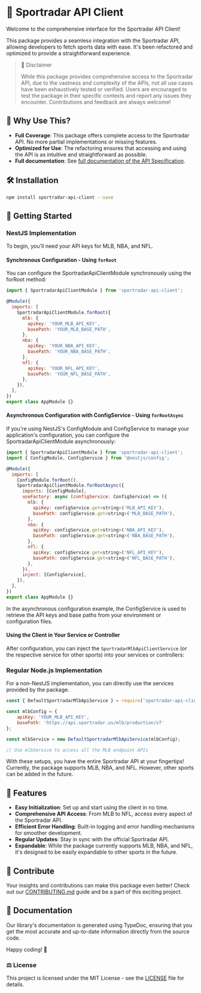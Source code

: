 # 🎉 Sportradar API Client

Welcome to the comprehensive interface for the Sportradar API Client!

This package provides a seamless integration with the Sportradar API, allowing developers to fetch sports data with ease. It's been refactored and optimized to provide a straightforward experience.

> 🚨 Disclaimer
>
> While this package provides comprehensive access to the Sportradar API, due to the vastness and complexity of the APIs, not all use cases have been exhaustively tested or verified. Users are encouraged to test the package in their specific contexts and report any issues they encounter. Contributions and feedback are always welcome!

## 🌟 Why Use This?

- **Full Coverage**: This package offers complete access to the Sportradar API. No more partial implementations or missing features.
- **Optimized for Use**: The refactoring ensures that accessing and using the API is as intuitive and straightforward as possible.
- **Full documentation**: See [full documentation of the API Specification](YOUR_URL_HERE).

## 🛠 Installation

```sh
npm install sportradar-api-client --save
```

## 🚀 Getting Started

### NestJS Implementation

To begin, you'll need your API keys for MLB, NBA, and NFL.

#### Synchronous Configuration - Using `forRoot`

You can configure the SportradarApiClientModule synchronously using the forRoot method:

```javascript
import { SportradarApiClientModule } from 'sportradar-api-client';

@Module({
  imports: [
    SportradarApiClientModule.forRoot({
      mlb: {
        apiKey: 'YOUR_MLB_API_KEY',
        basePath: 'YOUR_MLB_BASE_PATH',
      },
      nba: {
        apiKey: 'YOUR_NBA_API_KEY',
        basePath: 'YOUR_NBA_BASE_PATH',
      },
      nfl: {
        apiKey: 'YOUR_NFL_API_KEY',
        basePath: 'YOUR_NFL_BASE_PATH',
      },
    }),
  ],
})
export class AppModule {}
```

#### Asynchronous Configuration with ConfigService - Using `forRootAsync`

If you're using NestJS's ConfigModule and ConfigService to manage your application's configuration, you can configure the SportradarApiClientModule asynchronously:

```javascript
import { SportradarApiClientModule } from 'sportradar-api-client';
import { ConfigModule, ConfigService } from '@nestjs/config';

@Module({
  imports: [
    ConfigModule.forRoot(),
    SportradarApiClientModule.forRootAsync({
      imports: [ConfigModule],
      useFactory: async (configService: ConfigService) => ({
        mlb: {
          apiKey: configService.get<string>('MLB_API_KEY'),
          basePath: configService.get<string>('MLB_BASE_PATH'),
        },
        nba: {
          apiKey: configService.get<string>('NBA_API_KEY'),
          basePath: configService.get<string>('NBA_BASE_PATH'),
        },
        nfl: {
          apiKey: configService.get<string>('NFL_API_KEY'),
          basePath: configService.get<string>('NFL_BASE_PATH'),
        },
      }),
      inject: [ConfigService],
    }),
  ],
})
export class AppModule {}
```

In the asynchronous configuration example, the ConfigService is used to retrieve the API keys and base paths from your environment or configuration files.

#### Using the Client in Your Service or Controller

After configuration, you can inject the `SportradarMlbApiClientService` (or the respective service for other sports) into your services or controllers:

### Regular Node.js Implementation

For a non-NestJS implementation, you can directly use the services provided by the package.

```javascript
const { DefaultSportradarMlbApiService } = require('sportradar-api-client');

const mlbConfig = {
    apiKey: 'YOUR_MLB_API_KEY',
    basePath: 'https://api.sportradar.us/mlb/production/v7'
};

const mlbService = new DefaultSportradarMlbApiService(mlbConfig);

// Use mlbService to access all the MLB endpoint APIs
```

With these setups, you have the entire Sportradar API at your fingertips! Currently, the package supports MLB, NBA, and NFL. However, other sports can be added in the future.

## 📌 Features

- **Easy Initialization**: Set up and start using the client in no time.
- **Comprehensive API Access**: From MLB to NFL, access every aspect of the Sportradar API.
- **Efficient Error Handling**: Built-in logging and error handling mechanisms for smoother development.
- **Regular Updates**: Stay in sync with the official Sportradar API.
- **Expandable**: While the package currently supports MLB, NBA, and NFL, it's designed to be easily expandable to other sports in the future.

## 🤝 Contribute

Your insights and contributions can make this package even better! Check out our [CONTRIBUTING.md](./CONTRIBUTING.md) guide and be a part of this exciting project.

## 📖 Documentation

Our library's documentation is generated using TypeDoc, ensuring that you get the most accurate and up-to-date information directly from the source code.

Happy coding! 🎉

### ⚖️ License

This project is licensed under the MIT License - see the [LICENSE](./LICENSE) file for details.

